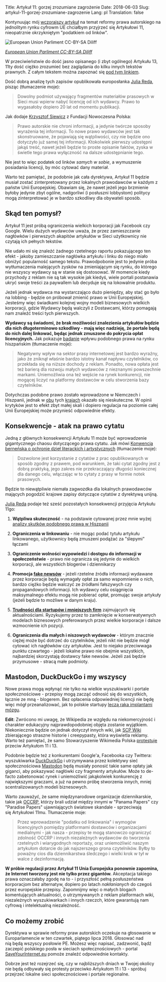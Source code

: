 Title: Artykuł 11: gorzej zrozumiane zagrożenie
Date: 2018-06-03
Slug: artykul-11-gorzej-zrozumiane-zagrozenie
Lang: pl
Translation: false

Kontynuując mój [wczorajszy artykuł](/nie-zamierzone-efekty-reformy-praw-autorskich-w-ue-pl.html) na temat reformy prawa autorskiego na jednolitym rynku cyfrowm UE chciałbym przyjrzeć się Artykułowi 11, nieopatrznie okrzykniętym "podatkiem od linków".

![European Union Parliment CC-BY-SA Diliff](/images/21_artykul_11/artykul_11.jpg)

[*European Union Parliment CC-BY-SA Diliff*](https://en.wikipedia.org/wiki/File:European_Parliament_Strasbourg_Hemicycle_-_Diliff.jpg)

W przeciwieństwie do dość jasno opisanego (i zbyt ogólnego) Artykułu 13, 11ty dość ciężko zrozumieć bez zaglądania do kilku innych tekstów prawnych. Z całym tekstem można zapoznać się [pod tym linkiem](https://eur-lex.europa.eu/legal-content/PL/TXT/HTML/?uri=CELEX%3A52016PC0593&from=EN).

Dość dobrą analizę tych zapisów opublikowała europosłanka [Julia Reda](https://juliareda.eu/eu-copyright-reform/extra-copyright-for-news-sites/), pisząc (tłumaczenie moje):

> Dowolny podmiot używający fragmentów materiałów prasowych w Sieci musi wpierw nabyć licencję od ich wydawcy. Prawo to wygasałoby dopiero 20 lat od momentu publikacji.

Jak dodaje [Krzysztof Siewicz](https://www.polskieradio.pl/7/129/Artykul/2160803,Nowe-prawo-autorskie-To-moga-byc-ACTA-2) z Fundacji Nowoczesna Polska:

> Prawo autorskie nie chroni informacji, a jedynie twórcze sposoby wyrażenia tej informacji. To nowe prawo wydawców jest tak skonstruowane, że pojawiają się wątpliwości, czy nie będzie ono dotyczyło już samej tej informacji. Ktokolwiek pierwszy udostępni jakąś treść, nawet jeżeli będzie to proste opisanie faktów, zyska w świetle tego prawa wyłączność na dalsze udostępnianie tego.

Nie jest to więc podatek od linków _samych w sobie_, a wymuszenie posiadania licencji, by móc cytować dany materiał.

Warto też pamiętać, że podobnie jak cała dyrektywa, Artykuł 11 będzie musiał zostać zinterpretowany przez lokalnych prawodawców w każdym z państw Unii Europejskiej. Obawiam się, że nawet jeżeli jego brzmienie byłoby jedynie zbyt ogólne, nadgorliwi (i posłuszni lobbystom) politycy mogą zinterpretować je w bardzo szkodliwy dla obywateli sposób.

## Skąd ten pomysł?

Artykuł 11 jest próbą ograniczenia wielkich korporacji jak Facebook czy Google. Wielu dużych wydawców uważa, że przez zamieszczanie nagłówków i pierwszych akapitów artykułów w Sieci użytkownicy nie czytają ich pełnych tekstów.

Nie udało mi się znaleźć żadnego rzetelnego raportu pokazującego ten efekt - jakoby zamieszczanie nagłówka artykułu i linku do niego miało obniżyć popularność samego tekstu. Prawodpobonie jest to jedynie próba wytłumaczenia malejących zysków na zmieniającym się rynku, do którego nie wszyscy wydawcy są w stanie się dostosować. W momencie kiedy przychody z reklam nie są tak wysokie jak kiedyś, wiele portali postanawia ukryć swoje treści za paywallem lub decyduje się na lokowalnie produktu.

Jeżeli jednak wydawca ma wystarczająco dużo pieniędzy, aby stać go było na lobbing - będzie on próbował zmienić prawo w Unii Europejskiej. Jesteśmy więc świadkami kolejnej wojny modeli biznesowych wielkich korporacji, gdzie Wydawcy będą walczyli z Dostawcami, którzy pomagają nam znaleźć treści tych pierwszych.

**Wydawcy są świadomi, że brak możliwości znalezienia artykułów będzie dla nich długoterminowo szkodliwy - mają więc nadzieję, że portale będą do nich dalej linkować, będąc jednak zmuszone do pokrycia opłat licencyjnych.** Jak pokazuje [badanie](http://www.europarl.europa.eu/RegData/etudes/BRIE/2016/593799/EPRS_BRI(2016)593799_EN.pdf) wpływu podobnego prawa na rynku hiszpańskim (tłumaczenie moje):

> Negatywny wpływ na sektor prasy internetowej jest bardzo wyraźny, jako że zniknął właśnie bardzo istotny kanał napływu czytelników, co przekłada się na niższe dochody z reklam. Ponadto, nowa opłata jest też barierą dla rozwoju małych wydawców z nieznanymi powszechnie markami. Uniemożliwia ona też wejście na rynek konkurencji, nie mogącej liczyć na platformy dostawców w celu stworzenia bazy czytelników.

Dotychczas podobne prawo zostało wprowadzone w Niemczech i Hiszpanii, jednak w [obu](https://www.pcmag.com/article2/0,2817,2416116,00.asp) tych [krajach](https://www.techdirt.com/articles/20150725/14510131761/study-spains-google-tax-news-shows-how-much-damage-it-has-done.shtml) okazało się nieskuteczne. W opinii krytyków jest to efekt zbyt małej skali i dopiero regulacja na poziomie całej Unii Europejskiej może przynieść odpowiednie efekty.

## Konsekwencje - atak na prawo cytatu

Jedną z głównych konsekwencji Artykułu 11 może być wprowadzenie gigantycznego chaosu dotyczącego prawa cytatu. Jak mówi [Konwencja berneńska o ochronie dzieł literackich i artystycznych](http://www.wipo.int/treaties/en/text.jsp?file_id=283698#P144_26032) (tłumaczenie moje):

> Dozwolone jest korzystanie z cytatów z prac opublikowanych w sposób zgodny z prawem, pod warunkiem, że taki cytat zgodny jest z dobrą praktyką, jego zakres nie przekraczający długości koniecznej dla danego celu, włączając w to cytaty z prasy w formie notek prasowych.

Będzie to niewątpliwie niemała zagwozdka dla lokalnych prawodawców mających pogodzić krajowe zapisy dotyczące cytatów z dyrektywą unijną.

[Julia Reda](https://juliareda.eu/eu-copyright-reform/extra-copyright-for-news-sites/) podaje też sześć pozostałych konsekwencji przyjęcia Artykułu 11go:

1. **Wątpliwa skuteczność** - na podstawie cytowanej przez mnie wyżej [analizy skutków podobnego prawa w Hiszpanii](http://www.europarl.europa.eu/RegData/etudes/BRIE/2016/593799/EPRS_BRI(2016)593799_EN.pdf)

2. **Ograniczenia w linkowaniu** - nie mogąc podać tytułu artykułu linkowanego, użytkownicy będą zmuszeni podążać za "ślepymi" łączami

3. **Ograniczenie wolności wypowiedzi i dostępu do informacji w społeczeństwie** - prawo nie ogranicza się jedynie do wielkich korporacji, ale wszystkich blogerów i dziennikarzy

4. **Promocja [fake newsów](https://juliareda.eu/2018/04/fake-news-link-tax/)** - jeżeli rzetelne źródła informacji wydawane przez korporacje będą wymagały opłat za samo wspomnienie o nich, bardzo ciężko będzie walczyć ze źródłami fałszywych czy propagandowych informacji. Ich wydawcy celu osiągnięcia maksymalnego efektu mogą nie pobierać opłat, promując swoje artykuły (jeżeli będzie to możliwe w danym kraju).

5. **[Trudności dla startupów i mniejszych firm](https://juliareda.eu/2017/04/copyright-reform-kills-eu-startups/)** zajmujących się aktualnościami. Ryzykujemy przez to zamknięcie w konserwatywnych modelach biznesowych preferowanych przez wielkie korporacje i dalsze wzmocnienie ich pozycji.

6. **Ograniczenia dla małych i niszowych wydawców** - którym znacznie ciężej może być dotrzeć do czytelników, jeżeli nikt nie będzie mógł cytować ich nagłówków czy artykułów. Jest to niejako przeciwwaga punktu czwartego - jeżeli lokalne prawo nie obejmie wszystkich, najbardziej skorzystają dostawcy fake newsów. Jeżeli zaś będzie przymusowe - stracą małe podmioty.

## Mastodon, DuckDuckGo i my wszyscy

Nowe prawa mogą wpłynąć nie tylko na wielkie wyszukiwarki i portale społecznościowe - przepisy mogą zacząć odnosić się do wszystkich, łącznie ze mną - blogerem. Bez opłacenia odpowiedniej licencji nie będę więc mógł przeanalizować, jak to polskie startupy [leczą raka implantami mózgu](https://www.spidersweb.pl/e/cardio-technology-neuroon).

**Edit**: Zwrócono mi uwagę, że Wikipedia ze względu na niekomercyjność i charakter edukacyjny najprawdopodobniej objęta zostanie wyjątkiem. Niekoniecznie będzie on jednak dotyczył innych wiki, jak [SCP Wiki](http://scp-wiki.org/) zbierającego straszne historie i creepypasty, która wyświetla reklamy. Warto też pamiętać, że samo Stowarzyszenie Wikimedia Polska [protestuje](http://blog.wikimedia.pl/blog/2018/06/20/stanowisko-stowarzyszenia-wikimedia-polska-w-sprawie-proponowanej-dyrektywy-o-prawach-autorskich-na-jednolitym-rynku-cyfrowym/) przeciw Artykułom 11 i 13.

Podobnie będzie też z konkurentami Google'a, Facebooka czy Twittera: wyszukiwarka [DuckDuckGo](https://duckduckgo.com/) i utrzymywana przez kolektywy sieć społecznościowa [Mastodon](https://joinmastodon.org/) będą musiały ponosić takie same opłaty jak giganci, aby pokazywać nagłówki czy fragmenty artykułów. Może to de-facto zabetonować rynek i uniemożliwić jakąkolwiek konkurencję z największymi graczami, a już na pewno próbę stworzenia innych, mniej scentralizowanych modeli biznesowych.

Warto zauważyć, że same międzynarodowe organizacje dziennikarskie, takie jak [OCCRP](https://www.occrp.org/en/62-press-releases/8003-occrp-s-position-on-the-proposed-directive-on-copyright-in-the-digital-single-market), którzy brali udział między innymi w "Panama Papers" czy "Paradise Papers" ujawniających światowe skandale - sprzeciwają się Artykułowi 11mu. Tłumaczenie moje:

> Przez wprowadzenie "podatku od linkowania" i wymogów licencyjnych pomiędzy platformami dostawców i organizacjami medialnymi - jak nasza - przepisy te mogą stanowczo ograniczyć zdolność OCCRP i innych niezależnych wydawców do tworzenia rzetelnych i wiarygodnych reportaży, oraz uniemożliwić naszym artykułom dotarcie do jak najszerszego grona czytelników. Byłby to poważny cios dla dziennikarstwa śledczego i wielki krok w tył w walce z dezinformacją.

**W próbie regulacji przez Artykuł 11 Unia Europejska ponownie zapomina, że Internet tworzony jest nie tylko przez gigantów.** Akceptacja takiego prawa oznaczałaby zgodę na to - i przyszłość pełną posłuszeństwa korporacjom bez alternatyw, dopiero po latach _nakłanianych_ do czegoś przez europejskie przepisy. Zapomnijmy więc o małych blogach komentujących aktualności, o utrzymywanych z reklam platformach wiki, niezależnych wyszukiwarkach i innych rzeczch, które gwarantują nam cyfrową i intelektualną niezależność.

## Co możemy zrobić

Dyrektywa w sprawie reformy praw autorskich oczekuje na głosowanie w Europarlamencie w ten czwartek, piątego lipca 2018. Głosować nad nią będą wszyscy posłowie PE. Możesz więc napisać, zadzwonić, bądź zaczepić polskiego posła w sieciach społecznościowych - portal [SaveYourInternet.eu](https://saveyourinternet.eu/pl/) pomoże znaleźć odpowiednie kontakty.

Dobrze jest też rozejrzeć się, czy w najbliższych dniach w Twojej okolicy nie będą odbywały się protesty przeciwko Artykułom 11 i 13 - spróbuj przejrzeć lokalne sieci społecznościowe i portale regionalne.
